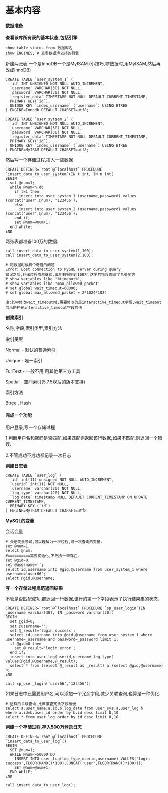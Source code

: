 # 基本内容

#### 数据准备

**查看该库所有表的基本状态,包括引擎**

```
show table status from 数据库名
show ENGINES; # 查看数据库支持的引擎
```

新建两张表,一个是InnoDB一个是MyISAM.\(小技巧,导数据时,用MyISAM,然后再改成InnoDB\)

    CREATE TABLE `user_system_1` (
      `id` INT UNSIGNED NOT NULL AUTO_INCREMENT,
      `username` VARCHAR(30) NOT NULL,
      `password` VARCHAR(30) NOT NULL,
      `register_data` TIMESTAMP NOT NULL DEFAULT CURRENT_TIMESTAMP,
      PRIMARY KEY(`id`),
      UNIQUE KEY `index_username` (`username`) USING BTREE
    ) ENGINE=Innodb DEFAULT CHARSET=utf8;

    CREATE TABLE `user_sytsem_2` (
      `id` INT UNSIGNED NOT NULL AUTO_INCREMENT,
      `username` VARCHAR(30) NOT NULL,
      `password` VARCHAR(30) NOT NULL,
      `register_data` TIMESTAMP NOT NULL DEFAULT CURRENT_TIMESTAMP,
      PRIMARY KEY(`id`),
      UNIQUE KEY `index_username` (`username`) USING BTREE
    ) ENGINE=MyISAM DEFAULT CHARSET=utf8;

然后写一个存储过程,插入一些数据

    CREATE DEFINER=`root`@`localhost` PROCEDURE `insert_data_to_user_system`(IN t int, IN n int)
    BEGIN
      set @num=1;
      while @num<n do
        if t=1 then
          insert into user_system_1 (username,password) values (concat('user',@num), '123456');
        else
          insert into user_system_2 (username,password) values (concat('user',@num), '123456');
        end if;
        set @num=@num+1;
      end while;
    END

两张表都准备100万的数据.

```
call insert_data_to_user_system(1,100);
call insert_data_to_user_system(2,100);

# 跑数据时候有个奇怪的问题
Error: Lost connection to MySQL server during query
错误之后,存储过程依然继续,直到数据到达100万.这里的错误修改了几处地方
# show variables like '%timeout%';
# show variables like 'max_allowed_packet'
# set global wait_timeout=60000;
# set global max_allowed_packet = 2*1024*1024

注:其中修改wait_timeout时,需要修改的是interactive_timeout字段,wait_timeout展示的也是interactive_timeout字段的值
```

**创建索引**

名称,字段,索引类型,索引方法

索引类型

Normal - 默认的普通索引

Unique - 唯一索引

FullText - 一般不用,用其他第三方工具

Spatial - 空间索引\(5.7.5以后的版本支持\)

索引方法

Btree , Hash

#### **完成一个功能**

用户登录,写一个存储过程

1.判断用户名和密码是否匹配,如果匹配则返回该行数据,如果不匹配,则返回一个错误.

2.不管成功不成功都记录一次日志

**创建日志表**

    CREATE TABLE `user_log` (
      `id` int(11) unsigned NOT NULL AUTO_INCREMENT,
      `userid` int(11) NOT NULL,
      `username` varchar(20) NOT NULL,
      `log_type` varchar(20) NOT NULL,
      `log_date` timestamp NULL DEFAULT CURRENT_TIMESTAMP ON UPDATE CURRENT_TIMESTAMP,
      PRIMARY KEY (`id`)
    ) ENGINE=MyISAM DEFAULT CHARSET=utf8

**MySQL的变量**

会话变量

```
# 会话变量尝试,可以理解为一次过程,或一次查询的变量.
set @num=1;
select @num;
#==========需要初始化,不然会一直存在.
set @gid=0;
set @username='';
select id,username into @gid,@username from user_system_1 where username='user66';
select @gid,@username;
```

**写一个存储过程规范返回结果**

不管是否匹配成功,都返回一行数据,该行的第一个字段表示了执行结果集的状态.

    CREATE DEFINER=`root`@`localhost` PROCEDURE `sp_user_login`(IN _username varchar(30), IN _password varchar(30))
    BEGIN
      set @gid=0;
      set @username='';
      set @_result='login success'; 
      select id,username into @gid,@username from user_system_1 where username=_username and password=_password limit 1;
      if @gid=0 then
        set @_result='login error';
      end if;
      insert into user_log(userid,username,log_type) values(@gid,@username,@_result);
      select * from (select @_result as _result) a,(select @gid,@username) b;
    END

```
call sp_user_login('user66','123456');
```

如果日志中还需要用户名,可以添加一个冗余字段,减少关联查询,也算是一种优化.

```
# 这样的关联查询,比直接查冗余字段稍慢
select a.user_name,a.id,b.log_date from user_sys a,user_log b 
where a.id=b.user_id order by b.id desc limit 0,10
select * from user_log order by id desc limit 0,10
```

**创建一个存储过程,存入500万登录日志**

    CREATE DEFINER=`root`@`localhost` PROCEDURE `insert_data_to_user_log`()
    BEGIN
      SET @num=1;
      WHILE @num<=50000 DO
        INSERT INTO user_log(log_type,userid,username) VALUES('login success',FLOOR(RAND()*100),CONCAT('user',FLOOR(RAND()*100)));
        SET @num=@num+1;
      END WHILE;
    END

```
call insert_data_to_user_log();
```



